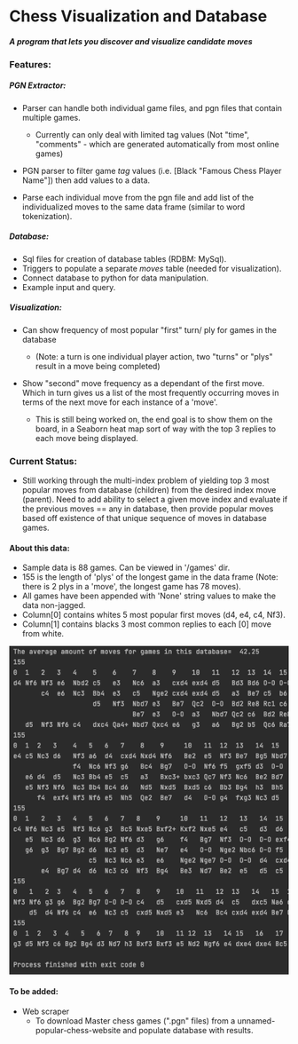 # Chess Visualization and Database


#### *A program that lets you discover and visualize candidate moves*



### Features:

##### PGN Extractor:

  - Parser can handle both individual game files, and pgn files that contain multiple games.
      - Currently can only deal with limited tag values (Not "time", "comments" - which are generated automatically from most online games)
  - PGN parser to filter game *tag* values (i.e. [Black  "Famous Chess Player Name"]) then add values to a data.

  - Parse each individual move from the pgn file and add list of the individualized moves to the same data frame (similar to word tokenization).


##### Database:
  - Sql files for creation of database tables (RDBM: MySql).
  - Triggers to populate a separate *moves* table (needed for visualization).
  - Connect database to python for data manipulation.
  - Example input and query.


##### Visualization:
  - Can show frequency of most popular "first" turn/ ply for games in the database
    - (Note: a turn is one individual player action, two "turns" or "plys" result in a move being completed)

  - Show "second" move frequency as a dependant of the first move. Which in turn gives us a list of the most frequently occurring moves in terms of the next move for each instance of a 'move'.
    - This is still being worked on, the end goal is to show them on the board, in a Seaborn heat map sort of way with the top 3 replies to each move being displayed.


### Current Status:
- Still working through the multi-index problem of yielding top 3 most popular moves from database (children) from the desired index move (parent). Need to add ability to select a given move index and evaluate if the previous moves == any in database, then provide popular moves based off existence of that unique sequence of moves in database games.


#### About this data:
- Sample data is 88 games. Can be viewed in '/games' dir.
- 155 is the length of 'plys' of the longest game in the data frame (Note: there is 2 plys in a 'move', the longest game has 78 moves).
- All games have been appended with 'None' string values to make the data non-jagged.
- Column[0] contains whites 5 most popular first moves (d4, e4, c4, Nf3).
- Column[1] contains blacks 3 most common replies to each [0] move from white.


![Current output](Assets/Output_ChessV.png?)


#### To be added:
- Web scraper
  -  To download Master chess games (".pgn" files) from a unnamed-popular-chess-website and populate database with results.
